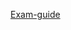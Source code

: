 [Exam-guide](https://d1.awsstatic.com/training-and-certification/AWS%20Certified%20Alexa%20Skill%20Builder%20-%20Specialty_Exam%20Guide.pdf)
